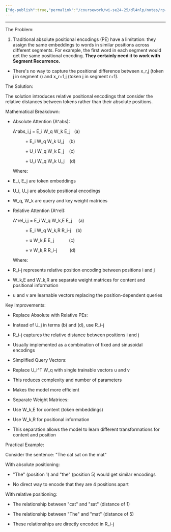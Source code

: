 ```yaml
---
{"dg-publish":true,"permalink":"/coursework/wi-se24-25/dl4nlp/notes/rp-es/","noteIcon":""}
---
```


---

The Problem:

1. Traditional absolute positional encodings (PE) have a limitation: they assign the same embeddings to words in similar positions across different segments. For example, the first word in each segment would get the same positional encoding. **They certainly need it to work with Segment Recurrence.** 

- There's no way to capture the positional difference between x_r,j (token j in segment r) and x_r+1,j (token j in segment r+1).

The Solution:

The solution introduces relative positional encodings that consider the relative distances between tokens rather than their absolute positions.

Mathematical Breakdown:

- Absolute Attention (A^abs):
    
    A^abs_i,j = E_i W_q W_k E_j   (a)
    
              + E_i W_q W_k U_j    (b)
    
              + U_i W_q W_k E_j    (c)
    
              + U_i W_q W_k U_j    (d)
    
    Where:

- E_i, E_j are token embeddings

- U_i, U_j are absolute positional encodings

- W_q, W_k are query and key weight matrices

- Relative Attention (A^rel):
    
    A^rel_i,j = E_i W_q W_k,E E_j     (a)
    
              + E_i W_q W_k,R R_i-j    (b)
    
              + u W_k,E E_j            (c)
    
              + v W_k,R R_i-j          (d)
    
    Where:

- R_i-j represents relative position encoding between positions i and j

- W_k,E and W_k,R are separate weight matrices for content and positional information

- u and v are learnable vectors replacing the position-dependent queries

Key Improvements:

- Replace Absolute with Relative PEs:

- Instead of U_j in terms (b) and (d), use R_i-j

- R_i-j captures the relative distance between positions i and j

- Usually implemented as a combination of fixed and sinusoidal encodings

- Simplified Query Vectors:

- Replace U_i^T W_q with single trainable vectors u and v

- This reduces complexity and number of parameters

- Makes the model more efficient

- Separate Weight Matrices:

- Use W_k,E for content (token embeddings)

- Use W_k,R for positional information

- This separation allows the model to learn different transformations for content and position

Practical Example:

Consider the sentence: "The cat sat on the mat"

With absolute positioning:

- "The" (position 1) and "the" (position 5) would get similar encodings

- No direct way to encode that they are 4 positions apart

With relative positioning:

- The relationship between "cat" and "sat" (distance of 1)

- The relationship between "The" and "mat" (distance of 5)

- These relationships are directly encoded in R_i-j
